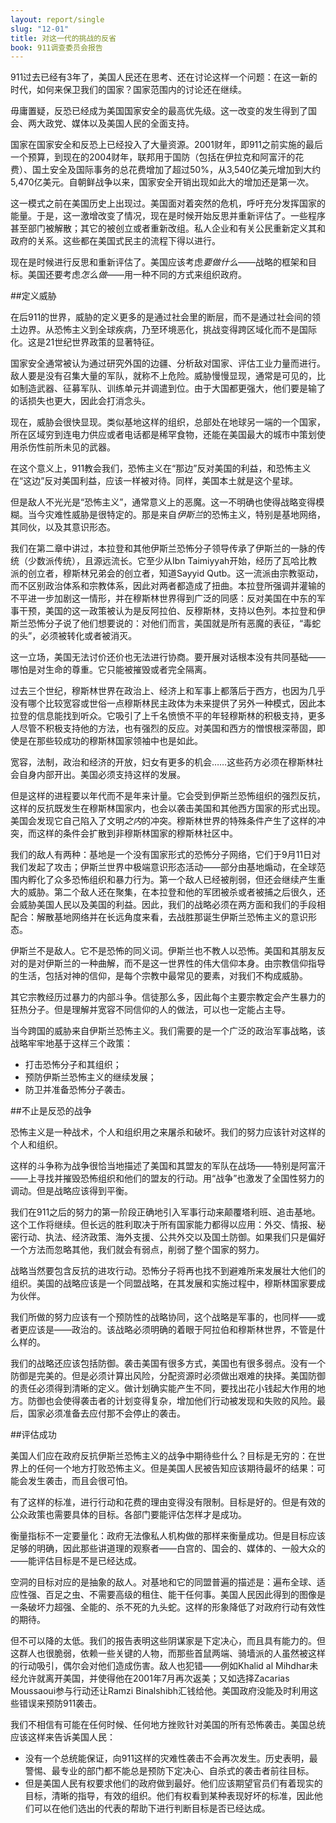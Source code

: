```yaml
---
layout: report/single
slug: "12-01"
title: 对这一代的挑战的反省
book: 911调查委员会报告
---
```

911过去已经有3年了，美国人民还在思考、还在讨论这样一个问题：在这一新的时代，如何来保卫我们的国家？国家范围内的讨论还在继续。

毋庸置疑，反恐已经成为美国国家安全的最高优先级。这一改变的发生得到了国会、两大政党、媒体以及美国人民的全面支持。

国家在国家安全和反恐上已经投入了大量资源。2001财年，即911之前实施的最后一个预算，到现在的2004财年，联邦用于国防（包括在伊拉克和阿富汗的花费）、国土安全及国际事务的总花费增加了超过50%，从3,540亿美元增加到大约5,470亿美元。自朝鲜战争以来，国家安全开销出现如此大的增加还是第一次。

这一模式之前在美国历史上出现过。美国面对着突然的危机，呼吁充分发挥国家的能量。于是，这一激增改变了情况，现在是时候开始反思并重新评估了。一些程序甚至部门被解散；其它的被创立或者重新改组。私人企业和有关公民重新定义其和政府的关系。这些都在美国式民主的流程下得以进行。

现在是时候进行反思和重新评估了。美国应该考虑*要做什么*——战略的框架和目标。美国还要考虑*怎么做*——用一种不同的方式来组织政府。

##定义威胁

在后911的世界，威胁的定义更多的是通过社会里的断层，而不是通过社会间的领土边界。从恐怖主义到全球疾病，乃至环境恶化，挑战变得跨区域化而不是国际化。这是21世纪世界政策的显著特征。

国家安全通常被认为通过研究外国的边疆、分析敌对国家、评估工业力量而进行。敌人要是没有召集大量的军队，就称不上危险。威胁慢慢显现，通常是可见的，比如制造武器、征募军队、训练单元并调遣到位。由于大国都更强大，他们要是输了的话损失也更大，因此会打消念头。

现在，威胁会很快显现。类似基地这样的组织，总部处在地球另一端的一个国家，所在区域穷到连电力供应或者电话都是稀罕食物，还能在美国最大的城市中策划使用杀伤性前所未见的武器。

在这个意义上，911教会我们，恐怖主义在“那边”反对美国的利益，和恐怖主义在“这边”反对美国利益，应该一样被对待。同样，美国本土就是这个星球。

但是敌人不光光是“恐怖主义”，通常意义上的恶魔。这一不明确也使得战略变得模糊。当今灾难性威胁是很特定的。那是来自*伊斯兰*的恐怖主义，特别是基地网络，其同伙，以及其意识形态。

我们在第二章中讲过，本拉登和其他伊斯兰恐怖分子领导传承了伊斯兰的一脉的传统（少数派传统），且源远流长。它至少从Ibn Taimiyyah开始，经历了瓦哈比教派的创立者，穆斯林兄弟会的创立者，知道Sayyid Qutb。这一流派由宗教驱动，而不区别政治体系和宗教体系，因此对两者都造成了扭曲。本拉登所强调并灌输的不平进一步加剧这一情形，并在穆斯林世界得到广泛的同感：反对美国在中东的军事干预，美国的这一政策被认为是反阿拉伯、反穆斯林，支持以色列。本拉登和伊斯兰恐怖分子说了他们想要说的：对他们而言，美国就是所有恶魔的表征，“毒蛇的头”，必须被转化或者被消灭。

这一立场，美国无法讨价还价也无法进行协商。要开展对话根本没有共同基础——哪怕是对生命的尊重。它只能被摧毁或者完全隔离。

过去三个世纪，穆斯林世界在政治上、经济上和军事上都落后于西方，也因为几乎没有哪个比较宽容或世俗一点穆斯林民主政体为未来提供了另外一种模式，因此本拉登的信息能找到听众。它吸引了上千名愤愤不平的年轻穆斯林的积极支持，更多人尽管不积极支持他的方法，也有强烈的反应。对美国和西方的憎恨根深蒂固，即使是在那些较成功的穆斯林国家领袖中也是如此。

宽容，法制，政治和经济的开放，妇女有更多的机会……这些药方必须在穆斯林社会自身内部开出。美国必须支持这样的发展。

但是这样的进程要以年代而不是年来计量。它会受到伊斯兰恐怖组织的强烈反抗，这样的反抗既发生在穆斯林国家内，也会以袭击美国和其他西方国家的形式出现。美国会发现它自己陷入了文明*之内*的冲突。穆斯林世界的特殊条件产生了这样的冲突，而这样的条件会扩散到非穆斯林国家的穆斯林社区中。

我们的敌人有两种：基地是一个没有国家形式的恐怖分子网络，它们于9月11日对我们发起了攻击；伊斯兰世界中极端意识形态活动——部分由基地煽动，在全球范围内孵化了众多恐怖组织和暴力行为。第一个敌人已经被削弱，但还会继续产生重大的威胁。第二个敌人还在聚集，在本拉登和他的军团被杀或者被捕之后很久，还会威胁美国人民以及美国的利益。因此，我们的战略必须在两方面和我们的手段相配合：解散基地网络并在长远角度来看，去战胜那诞生伊斯兰恐怖主义的意识形态。

伊斯兰不是敌人。它不是恐怖的同义词。伊斯兰也不教人以恐怖。美国和其朋友反对的是对伊斯兰的一种曲解，而不是这一世界性的伟大信仰本身。由宗教信仰指导的生活，包括对神的信仰，是每个宗教中最常见的要素，对我们不构成威胁。

其它宗教经历过暴力的内部斗争。信徒那么多，因此每个主要宗教定会产生暴力的狂热分子。但是理解并宽容不同信仰的人的做法，可以也一定能占主导。

当今跨国的威胁来自伊斯兰恐怖主义。我们需要的是一个广泛的政治军事战略，该战略牢牢地基于这样三个政策：

- 打击恐怖分子和其组织；
- 预防伊斯兰恐怖主义的继续发展；
- 防卫并准备恐怖分子袭击。

##不止是反恐的战争

恐怖主义是一种战术，个人和组织用之来屠杀和破坏。我们的努力应该针对这样的个人和组织。

这样的斗争称为战争很恰当地描述了美国和其盟友的军队在战场——特别是阿富汗——上寻找并摧毁恐怖组织和他们的盟友的行动。用“战争”也激发了全国性努力的调动。但是战略应该得到平衡。

我们在911之后的努力的第一阶段正确地引入军事行动来颠覆塔利班、追击基地。这个工作将继续。但长远的胜利取决于所有国家能力都得以应用：外交、情报、秘密行动、执法、经济政策、海外支援、公共外交以及国土防御。如果我们只是偏好一个方法而忽略其他，我们就会有弱点，削弱了整个国家的努力。

战略当然要包含反抗的进攻行动。恐怖分子将再也找不到避难所来发展壮大他们的组织。美国的战略应该是一个同盟战略，在其发展和实施过程中，穆斯林国家要成为伙伴。

我们所做的努力应该有一个预防性的战略协同，这个战略是军事的，也同样——或者更应该是——政治的。该战略必须明确的着眼于阿拉伯和穆斯林世界，不管是什么样的。

我们的战略还应该包括防御。袭击美国有很多方式，美国也有很多弱点。没有一个防御是完美的。但是必须计算出风险，分配资源时必须做出艰难的抉择。美国防御的责任必须得到清晰的定义。做计划确实能产生不同，要找出花小钱起大作用的地方。防御也会使得袭击者的计划变得复杂，增加他们行动被发现和失败的风险。最后，国家必须准备去应付那不会停止的袭击。

##评估成功

美国人们应在政府反抗伊斯兰恐怖主义的战争中期待些什么？目标是无穷的：在世界上的任何一个地方打败恐怖主义。但是美国人民被告知应该期待最坏的结果：可能会发生袭击，而且会很可怕。

有了这样的标准，进行行动和花费的理由变得没有限制。目标是好的。但是有效的公众政策也需要具体的目标。各部门要能评估怎样才是成功。

衡量指标不一定要量化：政府无法像私人机构做的那样来衡量成功。但是目标应该足够的明确，因此那些讲道理的观察者——白宫的、国会的、媒体的、一般大众的——能评估目标是不是已经达成。

空洞的目标对应的是抽象的敌人。对基地和它的同盟普遍的描述是：遍布全球、适应性强、百足之虫、不需要高级的租住、能干任何事。美国人民因此得到的图像是一条破坏力超强、全能的、杀不死的九头蛇。这样的形象降低了对政府行动有效性的期待。

但不可以降的太低。我们的报告表明这些阴谋家是下定决心，而且具有能力的。但这群人也很脆弱，依赖一些关键的人物，而那些首鼠两端、骑墙派的人虽然被这样的行动吸引，偶尔会对他们造成伤害。敌人也犯错——例如Khalid al Mihdhar未经允许就离开美国，并使得他在2001年7月再次返美；又如选择Zacarias Moussaoui参与行动还让Ramzi Binalshibh汇钱给他。美国政府没能及时利用这些错误来预防911袭击。

我们不相信有可能在任何时候、任何地方挫败针对美国的所有恐怖袭击。美国总统应该这样来告诉美国人民：

- 没有一个总统能保证，向911这样的灾难性袭击不会再次发生。历史表明，最警惕、最专业的部门都不能总是预防下定决心、自杀式的袭击者前往目标。
- 但是美国人民有权要求他们的政府做到最好。他们应该期望官员们有着现实的目标，清晰的指导，有效的组织。他们有权看到某种表现好坏的标准，因此他们可以在他们选出的代表的帮助下进行判断目标是否已经达成。
